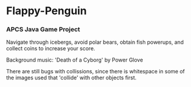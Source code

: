 # Flappy-Penguin

### APCS Java Game Project


Navigate through icebergs, avoid polar bears, obtain fish powerups, and collect coins to increase your score.


Background music: 'Death of a Cyborg' by Power Glove


There are still bugs with collissions, since there is whitespace in some of the images used that 'collide' with other objects first.
